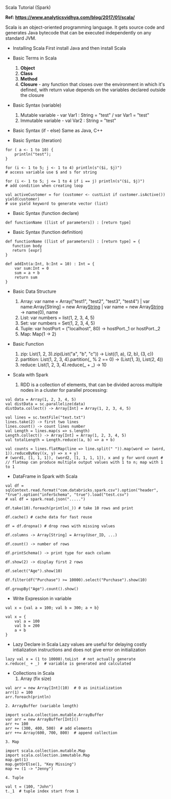 Scala Tutorial (Spark)

**Ref: https://www.analyticsvidhya.com/blog/2017/01/scala/**

Scala is an object-oriented programming language. It gets source code and generates Java bytecode that can be executed independently on any standard JVM.

- Installing Scala
	First install Java and then install Scala

- Basic Terms in Scala
	1. **Object**
	2. **Class**
	3. **Method**
	4. **Closure** - any function that closes over the environment in which it's defined, with return value depends on the variables declared outside the closure


- Basic Syntax (variable)
	1. Mutable variable - var Var1 : String = "test" / var Var1 = "test"
	2. Immutable variable - val Var2 : String = "test"


- Basic Syntax (if - else)
	Same as Java, C++

- Basic Syntax (iteration)
```
for ( a <- 1 to 10) {
	println("test");
}

for (i <- 1 to 5; j <- 1 to 4) println(s"($i, $j)")
# access variable use $ and s for string

for (i <- 1 to 5; j <= 1 to 4 if i == j) println(s"($i, $j)")
# add condition when creating loop

val activeCustomer = for (customer <- custList if customer.isActive()) yield(customer)
# use yield keyword to generate vector (list)
```


- Basic Syntax (function declare)
```
def functionName ([list of parameters]) : [return type]
```


- Basic Syntax (function definition)
```
def functionName ([list of parameters]) : [return type] = {
   function body
   return [expr]
}

def addInt(a:Int, b:Int = 10) : Int = {
	var sum:Int = 0
    sum = a + b
   	return sum
}
```


- Basic Data Structure
	1. Array: var name = Array("test1", "test2", "test3", "test4") | var name:Array[String] = new Array[String](3) | var name = new Array[String](3) -> name(0), name
	2. List: var numbers = list(1, 2, 3, 4, 5)
	3. Set: var numbers = Set(1, 2, 3, 4, 5)
	4. Tuple: var hostPort = ("localhost", 80) -> hostPort._1 or hostPort._2
	5. Map: Map(1 -> 2)


- Basic Function
	1. zip: List(1, 2, 3).zip(List("a", "b", "c")) -> List((1, a), (2, b), (3, c))
	2. partition: List(1, 2, 3, 4).partition(_ % 2 == 0) -> (List(1, 3), List(2, 4))
	3. reduce: List(1, 2, 3, 4).reduce(_ + _) -> 10

- Scala with Spark
	1. RDD is a collection of elements, that can be divided across multiple nodes in a cluster for parallel processing:
```
val data = Array(1, 2, 3, 4, 5)
val distData = sc.parallelize(data)
distData.collect() -> Array[Int] = Array(1, 2, 3, 4, 5)

val lines = sc.textFile("text.txt")
lines.take(2) -> first two lines
lines.count() -> count lines number
val Length = lines.map(s => s.length)
Length.collect() -> Array[Int] = Array(1, 2, 3, 4, 5)
val totalLength = Length.reduce((a, b) => a + b)

val counts = lines.flatMap(line => line.split(" ")).map(word => (word, 1)).reduceByKey((x, y) => x + y) 
# (word1, [1, 1, 1]), (word2, [1, 1, 1, 1]), x and y for word count #
// flatmap can produce multiple output values with 1 to n; map with 1 to 1
```


- DataFrame in Spark with Scala
```
val df = sqlContext.read.format("com.databricks.spark.csv").option("header", "true").option("inferSchema", "true").load("test.csv")
# val df = spark.read.json(".....")

df.take(10).foreach(println(_)) # take 10 rows and print

df.cache() # cache data for fast reuse

df = df.dropna() # drop rows with missing values

df.columns -> Array[String] = Array(User_ID, ...)

df.count() -> number of rows

df.printSchema() -> print type for each column

df.show(2) -> display first 2 rows

df.select("Age").show(10)

df.filter(df("Purchase") >= 10000).select("Purchase").show(10)

df.groupBy("Age").count().show()
```

- Write Expression in variable
```
val x = {val a = 100; val b = 300; a + b}

val x = {
	val a = 100
	val b = 200
	a + b
}
```

- Lazy Declare in Scala
Lazy values are useful for delaying costly intialization instructions and does not give error on initialization
```
lazy val x = (1 to 10000).toList  # not actually generate
x.reduce(_ + _)  # variable is generated and calculated
```

- Collections in Scala
	1. Array (fix size)
```
val arr = new Array[Int](10)  # 0 as initialization
arr(1) = 100
arr.foreach(println)
```

	2. ArrayBuffer (variable length)
```
import scala.collection.mutable.ArrayBuffer 
var arr = new ArrayBuffer[Int]()
arr += 100
arr += (300, 400, 500)  # add elements
arr ++= Array(600, 700, 800)  # append collection
```

	3. Map
```
import scala.collection.mutable.Map
import scala.collection.immutable.Map
map.get(1)
map.getOrElse(1, "Key Missing")
map += (1 -> "Jenny")
```

	4. Tuple
```
val t = (100, "John")
t._1  # tuple index start from 1
```